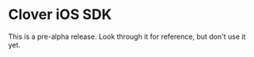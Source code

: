 Clover iOS SDK
==============

This is a pre-alpha release. Look through it for reference, but don't use it yet.
